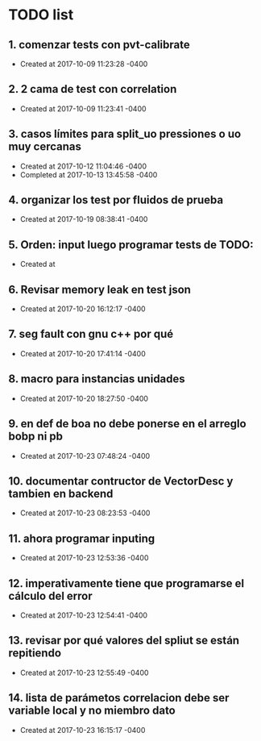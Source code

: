 # TODO list
## 1. comenzar tests con pvt-calibrate
- Created at   2017-10-09 11:23:28 -0400

## 2. 2 cama de test con correlation
- Created at   2017-10-09 11:23:41 -0400

## 3. casos límites para split_uo pressiones o uo muy cercanas
- Created at   2017-10-12 11:04:46 -0400
- Completed at 2017-10-13 13:45:58 -0400

## 4. organizar los test por fluidos de prueba
- Created at   2017-10-19 08:38:41 -0400

## 5. Orden: input luego programar tests de TODO: 
- Created at   

## 6. Revisar memory leak en test json
- Created at   2017-10-20 16:12:17 -0400

## 7. seg fault con gnu c++ por qué
- Created at   2017-10-20 17:41:14 -0400

## 8. macro para instancias unidades
- Created at   2017-10-20 18:27:50 -0400

## 9. en def de boa no debe ponerse en el arreglo bobp ni pb
- Created at   2017-10-23 07:48:24 -0400

## 10. documentar contructor de VectorDesc y tambien en backend
- Created at   2017-10-23 08:23:53 -0400

## 11. ahora programar inputing
- Created at   2017-10-23 12:53:36 -0400

## 12. imperativamente tiene que programarse el cálculo del error
- Created at   2017-10-23 12:54:41 -0400

## 13. revisar por qué valores del spliut se están repitiendo
- Created at   2017-10-23 12:55:49 -0400

## 14. lista de parámetos correlacion debe ser variable local y no miembro dato
- Created at   2017-10-23 16:15:17 -0400

